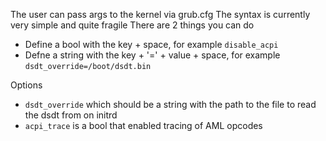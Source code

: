 The user can pass args to the kernel via grub.cfg
The syntax is currently very simple and quite fragile
There are 2 things you can do
- Define a bool with the key + space, for example `disable_acpi `
- Defne a string with the key + '=' + value + space, for example `dsdt_override=/boot/dsdt.bin`

Options
- `dsdt_override` which should be a string with the path to the file to read the dsdt from on initrd
- `acpi_trace` is a bool that enabled tracing of AML opcodes